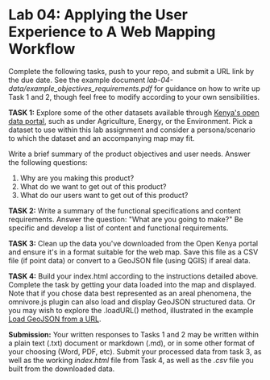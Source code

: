 # Lab 04: Applying the User Experience to A Web Mapping Workflow

Complete the following tasks, push to your repo, and submit a URL link by the due date. See the example document *lab-04-data/example_objectives_requirements.pdf* for guidance on how to write up Task 1 and 2, though feel free to modify according to your own sensibilities.

**TASK 1:** Explore some of the other datasets available through [Kenya's open data portal](https://www.opendata.go.ke/), such as under Agriculture, Energy, or the Environment. Pick a dataset to use within this lab assignment and consider a persona/scenario to which the dataset and an accompanying map may fit.

Write a brief summary of the product objectives and user needs. Answer the following questions:

1. Why are you making this product?
2. What do we want to get out of this product?
3. What do our users want to get out of this product?

**TASK 2:** Write a summary of the functional specifications and content requirements. Answer the question: "What are you going to make?" Be specific and develop a list of content and functional requirements.  

**TASK 3:** Clean up the data you've downloaded from the Open Kenya portal and ensure it's in a format suitable for the web map. Save this file as a CSV file (if point data) or convert to a GeoJSON file (using QGIS) if areal data.

**TASK 4:** Build your index.html according to the instructions detailed above. Complete the task by getting your data loaded into the map and displayed. Note that if you chose data best represented as an areal phenomena, the omnivore.js plugin can also load and display GeoJSON structured data. Or you may wish to explore the .loadURL() method, illustrated in the example [Load GeoJSON from a URL](https://www.mapbox.com/mapbox.js/example/v1.0.0/geojson-marker-from-url/).

**Submission:** Your written responses to Tasks 1 and 2 may be written within a plain text (.txt) document or markdown (.md), or in some other format of your choosing (Word, PDF, etc). Submit your processed data from task 3, as well as the working *index.html* file from Task 4, as well as the *.csv* file you built from the downloaded data.
